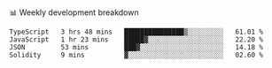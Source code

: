 📊 Weekly development breakdown
<!--START_SECTION:waka-->
```text
TypeScript   3 hrs 48 mins   ███████████████▒░░░░░░░░░   61.01 % 
JavaScript   1 hr 23 mins    █████▓░░░░░░░░░░░░░░░░░░░   22.20 % 
JSON         53 mins         ███▓░░░░░░░░░░░░░░░░░░░░░   14.18 % 
Solidity     9 mins          ▓░░░░░░░░░░░░░░░░░░░░░░░░   02.60 % 
```
<!--END_SECTION:waka-->
